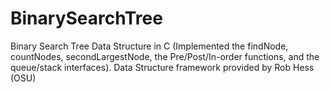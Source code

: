 # BinarySearchTree
Binary Search Tree Data Structure in C (Implemented the findNode, countNodes, secondLargestNode, the Pre/Post/In-order functions, and the queue/stack interfaces). Data Structure framework provided by Rob Hess (OSU)
